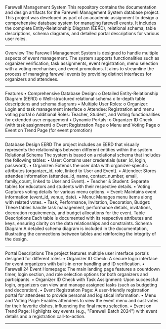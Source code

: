 Farewell Management System
This repository contains the documentation and design artifacts for the Farewell Management System database project. This project was developed as part of an academic assignment to design a comprehensive database system for managing farewell events. It includes the complete Entity-Relationship Diagram (EERD), relational schema, table descriptions, schema diagrams, and detailed portal descriptions for various user roles.
________________________________________
Overview
The Farewell Management System is designed to handle multiple aspects of event management. The system supports functionalities such as organizer verification, task assignments, event registration, menu selection with a voting mechanism, and event promotions. It aims to streamline the process of managing farewell events by providing distinct interfaces for organizers and attendees.
________________________________________
Features
•	Comprehensive Database Design:
o	Detailed Entity-Relationship Diagram (EERD)
o	Well-structured relational schema
o	In-depth table descriptions and schema diagrams
•	Multiple User Roles:
o	Organizer: Login and task management interface
o	Attendee: Registration and menu voting portal
o	Additional Roles: Teacher, Student, and Voting functionalities for extended user engagement
•	Dynamic Portals:
o	Organizer ID Check (with task assignment)
o	Event Registration Page
o	Menu and Voting Page
o	Event on Trend Page (for event promotion)
________________________________________
Database Design
EERD
The project includes an EERD that visually represents the relationships between different entities within the system.
Relational Schema
The system is based on a relational schema that includes the following tables:
•	User: Contains user credentials (user_id, login, password).
•	Organizer: Extends the user data with organizer-specific attributes (organizer_id, role, linked to User and Event).
•	Attendee: Stores attendee information (attendee_id, name, contact_number, email, family_count, linked to User and Event).
•	Teacher & Student: Separate tables for educators and students with their respective details.
•	Voting: Captures voting details for various menu options.
•	Event: Maintains event information (event_id, venue, date).
•	Menu: Manages menu items along with related votes.
•	Task, Performance, Invitation, Decoration, Budget: These tables handle task management, performance details, invitations, decoration requirements, and budget allocations for the event.
Table Descriptions
Each table is documented with its respective attributes and keys, ensuring clarity on the data relationships and constraints.
Schema Diagram
A detailed schema diagram is included in the documentation, illustrating the connections between tables and reinforcing the integrity of the design.
________________________________________
Portal Descriptions
The project features multiple user interface portals designed for different roles:
•	Organizer ID Check:
A secure login interface for event organizers with built-in error handling and ID verification.
•	Farewell 24 Event Homepage:
The main landing page features a countdown timer, login section, and role selection options for both organizers and participants.
•	Organizer ID Check with Task Assignment:
Upon successful login, organizers can view and manage assigned tasks (such as budgeting and decoration).
•	Event Registration Page:
A user-friendly registration portal for attendees to provide personal and logistical information.
•	Menu and Voting Page:
Enables attendees to view the event menu and cast votes for their favorite dishes, influencing the final menu selection.
•	Event on Trend Page:
Highlights key events (e.g., "Farewell Batch 2024") with event details and a registration call-to-action.
________________________________________


